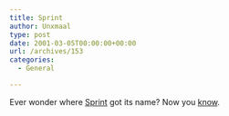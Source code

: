 ```yaml
---
title: Sprint
author: Unxmaal
type: post
date: 2001-03-05T00:00:00+00:00
url: /archives/153
categories:
  - General

---
```

Ever wonder where [Sprint][1] got its name? Now you <A HREF="http://www.yak.net/fqa/156.html">know</A>.

 [1]: http://www.sprint.com